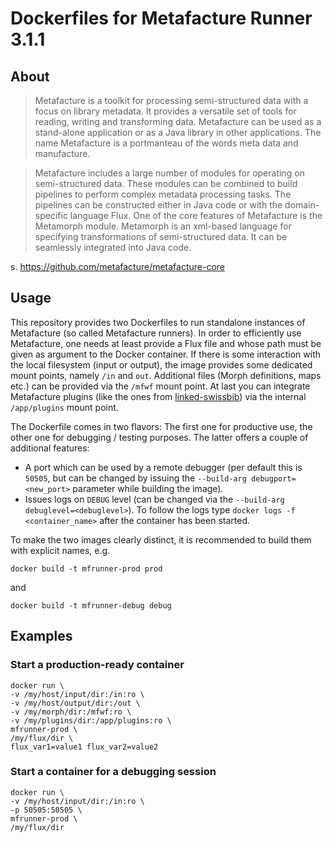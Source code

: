 # Dockerfiles for Metafacture Runner 3.1.1

## About

> Metafacture is a toolkit for processing semi-structured data with a focus on library metadata. It provides a versatile set of tools for reading, writing and transforming data. Metafacture can be used as a stand-alone application or as a Java library in other applications. The name Metafacture is a portmanteau of the words meta data and manufacture.

> Metafacture includes a large number of modules for operating on semi-structured data. These modules can be combined to build pipelines to perform complex metadata processing tasks. The pipelines can be constructed either in Java code or with the domain-specific language Flux. One of the core features of Metafacture is the Metamorph module. Metamorph is an xml-based language for specifying transformations of semi-structured data. It can be seamlessly integrated into Java code.

s. https://github.com/metafacture/metafacture-core

## Usage

This repository provides two Dockerfiles to run standalone instances of
Metafacture (so called Metafacture runners). In order to efficiently use
Metafacture, one needs at least provide a Flux file and whose path must be
given as argument to the Docker container. If there is some interaction with
the local filesystem (input or output), the image provides some dedicated
mount points, namely `/in` and `out`. Additional files (Morph definitions,
maps etc.) can be provided via the `/mfwf` mount point. At last you can
integrate Metafacture plugins (like the ones from
[linked-swissbib](https://github.com/linked-swissbib/swissbib-metafacture-commands))
via the internal `/app/plugins` mount point.

The Dockerfile comes in two flavors: The first one for productive use, the
other one for debugging / testing purposes. The latter offers a couple of
additional features:

- A port which can be used by a remote debugger (per default this is `50505`,
  but can be changed by issuing the `--build-arg debugport=<new_port>`
parameter while building the image).
- Issues logs on `DEBUG` level (can be changed via the `--build-arg
  debuglevel=<debuglevel>`). To follow the logs type `docker logs -f
<container_name>` after the container has been started.

To make the two images clearly distinct, it is recommended to build them
with explicit names, e.g.

    docker build -t mfrunner-prod prod

and

    docker build -t mfrunner-debug debug


## Examples

### Start a production-ready container

    docker run \
    -v /my/host/input/dir:/in:ro \
    -v /my/host/output/dir:/out \
    -v /my/morph/dir:/mfwf:ro \
    -v /my/plugins/dir:/app/plugins:ro \
    mfrunner-prod \
    /my/flux/dir \
    flux_var1=value1 flux_var2=value2

### Start a container for a debugging session

    docker run \
    -v /my/host/input/dir:/in:ro \
    -p 50505:50505 \
    mfrunner-prod \
    /my/flux/dir
